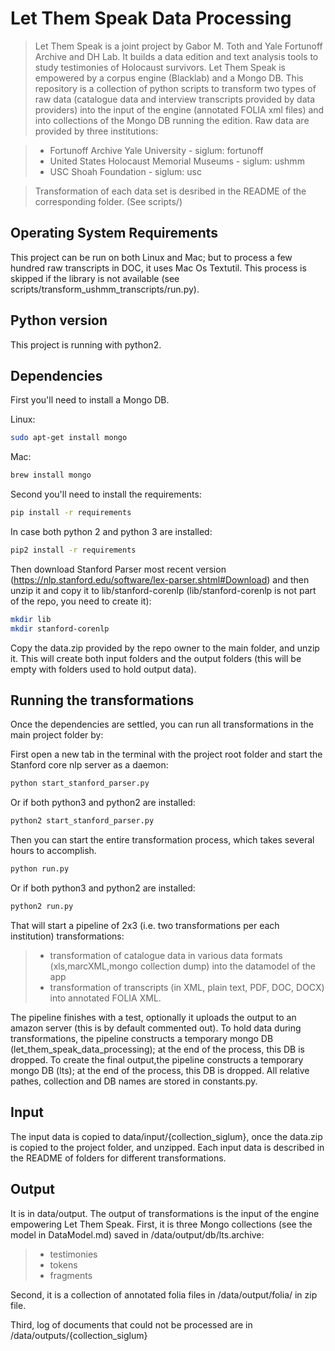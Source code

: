 # Let Them Speak Data Processing

> Let Them Speak is a joint project by Gabor M. Toth and Yale Fortunoff Archive and DH Lab. It builds a data edition and text analysis tools to study testimonies of Holocaust survivors. Let Them Speak is empowered by a corpus engine (Blacklab) and a Mongo DB. This repository is a collection of python scripts to transform two types of raw data (catalogue data and interview transcripts provided by data providers) into the input of the engine (annotated FOLIA xml files) and into collections of the Mongo DB running the edition. Raw data are provided by three institutions:

> * Fortunoff Archive Yale University - siglum: fortunoff
> * United States Holocaust Memorial Museums - siglum: ushmm
> * USC Shoah Foundation - siglum: usc

> Transformation of each data set is desribed in the README of the corresponding folder. (See scripts/)


## Operating System Requirements

This project can be run on both Linux and Mac; but to process a few hundred raw transcripts in DOC, it uses Mac Os Textutil. This process is skipped if the library is not available (see scripts/transform_ushmm_transcripts/run.py). 

## Python version

This project is running with python2.

## Dependencies

First you'll need to install a Mongo DB. 

Linux:

```bash
sudo apt-get install mongo
```

Mac:

```bash
brew install mongo
```

Second you'll need to install the requirements:

```bash
pip install -r requirements
```

In case both python 2 and python 3 are installed:

```bash
pip2 install -r requirements
```

Then download Stanford Parser most recent version (https://nlp.stanford.edu/software/lex-parser.shtml#Download) and then unzip it and copy it to lib/stanford-corenlp (lib/stanford-corenlp is not part of the repo, you need to create it):
```bash
mkdir lib
mkdir stanford-corenlp
```

Copy the data.zip provided by the repo owner to the main folder, and unzip it. This will create both input folders and the output folders (this will be empty with folders used to hold output data).


## Running the transformations

Once the dependencies are settled, you can run all transformations in the main project folder by:

First open a new tab in the terminal with the project root folder and start the Stanford core nlp server as a daemon:

```bash
python start_stanford_parser.py
```

Or if both python3 and python2 are installed:

```bash
python2 start_stanford_parser.py
```
Then you can start the entire transformation process, which takes several hours to accomplish.

```bash
python run.py
```

Or if both python3 and python2 are installed:


```bash
python2 run.py
```

That will start a pipeline of 2x3 (i.e. two transformations per each institution) transformations:

> * transformation of catalogue data in various data formats (xls,marcXML,mongo collection dump) into the datamodel of the app 
> * transformation of transcripts (in XML, plain text, PDF, DOC, DOCX) into annotated FOLIA XML.

The pipeline finishes with a test, optionally it uploads the output to an amazon server (this is by default commented out). To hold data during transformations, the pipeline constructs a temporary mongo DB (let_them_speak_data_processing); at the end of the process, this DB is dropped. To create the final output,the pipeline constructs a temporary mongo DB (lts); at the end of the process, this DB is dropped. All relative pathes, collection and DB names are stored in constants.py.

## Input

The input data is copied to data/input/{collection_siglum}, once the data.zip is copied to the project folder, and unzipped. Each input data is described in the README of folders for different transformations. 

## Output

It is in data/output. The output of transformations is the input of the engine empowering Let Them Speak. First, it is three Mongo collections (see the model in DataModel.md) saved in /data/output/db/lts.archive:

> * testimonies
> * tokens
> * fragments

Second, it is a collection of annotated folia files in /data/output/folia/ in zip file. 

Third, log of documents that could not be processed are in /data/outputs/{collection_siglum}


